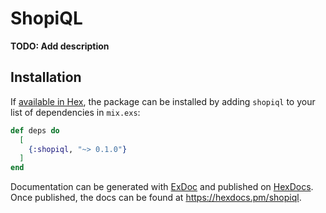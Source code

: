 # ShopiQL

**TODO: Add description**

## Installation

If [available in Hex](https://hex.pm/docs/publish), the package can be installed
by adding `shopiql` to your list of dependencies in `mix.exs`:

```elixir
def deps do
  [
    {:shopiql, "~> 0.1.0"}
  ]
end
```

Documentation can be generated with [ExDoc](https://github.com/elixir-lang/ex_doc)
and published on [HexDocs](https://hexdocs.pm). Once published, the docs can
be found at <https://hexdocs.pm/shopiql>.

